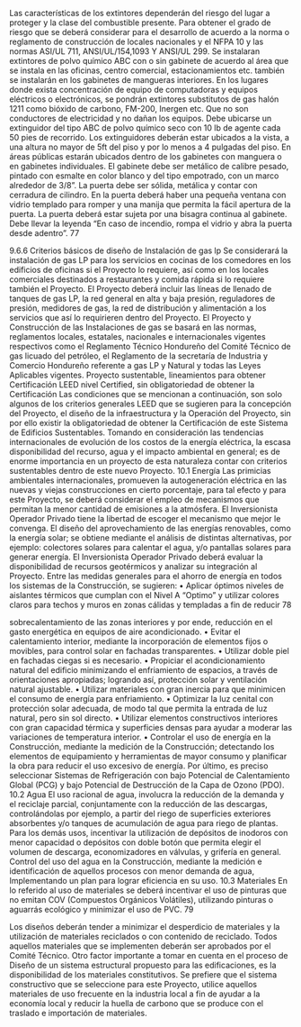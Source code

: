 Las características de los extintores dependerán del riesgo del lugar a proteger y la clase del
combustible presente. Para obtener el grado de riesgo que se deberá considerar para el
desarrollo de acuerdo a la norma o reglamento de construcción de locales nacionales y el
NFPA 10 y las normas ASI/UL 711, ANSI/UL/154,1093 Y ANSI/UL 299.
Se instalaran extintores de polvo químico ABC con o sin gabinete de acuerdo al área que se
instala en las oficinas, centro comercial, estacionamientos etc. también se instalarán en los
gabinetes de mangueras interiores. En los lugares donde exista concentración de equipo de
computadoras y equipos eléctricos o electrónicos, se pondrán extintores substitutos de gas
halón 1211 como bióxido de carbono, FM-200, Inergen etc. Que no son conductores de
electricidad y no dañan los equipos.
Debe ubicarse un extinguidor del tipo ABC de polvo químico seco con 10 lb de agente cada 50
pies de recorrido.
Los extinguidores deberán estar ubicados a la vista, a una altura no mayor de 5ft del piso y por
lo menos a 4 pulgadas del piso. En áreas públicas estarán ubicados dentro de los gabinetes
con manguera o en gabinetes individuales. El gabinete debe ser metálico de calibre pesado,
pintado con esmalte en color blanco y del tipo empotrado, con un marco alrededor de 3/8”. La
puerta debe ser sólida, metálica y contar con cerradura de cilindro. En la puerta deberá haber
una pequeña ventana con vidrio templado para romper y una manija que permita la fácil
apertura de la puerta. La puerta deberá estar sujeta por una bisagra continua al gabinete. Debe
llevar la leyenda “En caso de incendio, rompa el vidrio y abra la puerta desde adentro”.
77

9.6.6 Criterios básicos de diseño de Instalación de gas lp
Se considerará la instalación de gas LP para los servicios en cocinas de los comedores en los
edificios de oficinas si el Proyecto lo requiere, así como en los locales comerciales destinados a
restaurantes y comida rápida si lo requiere también el Proyecto.
El Proyecto deberá incluir las líneas de llenado de tanques de gas LP, la red general en alta y baja
presión, reguladores de presión, medidores de gas, la red de distribución y alimentación a los
servicios que así lo requirieren dentro del Proyecto.
El Proyecto y Construcción de las Instalaciones de gas se basará en las normas, reglamentos
locales, estatales, nacionales e internacionales vigentes respectivos como el Reglamento Técnico
Hondureño del Comité Técnico de gas licuado del petróleo, el Reglamento de la secretaría de
Industria y Comercio Hondureño referente a gas LP y Natural y todas las Leyes Aplicables vigentes.
Proyecto sustentable, lineamientos para obtener Certificación LEED nivel Certified,
sin obligatoriedad de obtener la Certificación
Las condiciones que se mencionan a continuación, son solo algunos de los criterios generales
LEED que se sugieren para la concepción del Proyecto, el diseño de la infraestructura y la
Operación del Proyecto, sin por ello existir la obligatoriedad de obtener la Certificación de este
Sistema de Edificios Sustentables.
Tomando en consideración las tendencias internacionales de evolución de los costos de la energía
eléctrica, la escasa disponibilidad del recurso, agua y el impacto ambiental en general; es de
enorme importancia en un proyecto de esta naturaleza contar con criterios sustentables dentro de
este nuevo Proyecto.
10.1 Energía
Las primicias ambientales internacionales, promueven la autogeneración eléctrica en las nuevas y
viejas construcciones en cierto porcentaje, para tal efecto y para este Proyecto, se deberá considerar
el empleo de mecanismos que permitan la menor cantidad de emisiones a la atmósfera.
El Inversionista Operador Privado tiene la libertad de escoger el mecanismo que mejor le convenga.
El diseño del aprovechamiento de las energías renovables, como la energía solar; se obtiene
mediante el análisis de distintas alternativas, por ejemplo: colectores solares para calentar el agua,
y/o pantallas solares para generar energía. El Inversionista Operador Privado deberá evaluar la
disponibilidad de recursos geotérmicos y analizar su integración al Proyecto.
Entre las medidas generales para el ahorro de energía en todos los sistemas de la Construcción, se
sugieren:
• Aplicar óptimos niveles de aislantes térmicos que cumplan con el Nivel A “Optimo” y
utilizar colores claros para techos y muros en zonas cálidas y templadas a fin de reducir
78

sobrecalentamiento de las zonas interiores y por ende, reducción en el gasto energética
en equipos de aire acondicionado.
• Evitar el calentamiento interior, mediante la incorporación de elementos fijos o
movibles, para control solar en fachadas transparentes.
• Utilizar doble piel en fachadas ciegas si es necesario.
• Propiciar el acondicionamiento natural del edificio minimizando el enfriamiento de
espacios, a través de orientaciones apropiadas; logrando así, protección solar y
ventilación natural ajustable.
• Utilizar materiales con gran inercia para que minimicen el consumo de energía para
enfriamiento.
• Optimizar la luz cenital con protección solar adecuada, de modo tal que permita la
entrada de luz natural, pero sin sol directo.
• Utilizar elementos constructivos interiores con gran capacidad térmica y superficies
densas para ayudar a moderar las variaciones de temperatura interior.
• Controlar el uso de energía en la Construcción, mediante la medición de la
Construcción; detectando los elementos de equipamiento y herramientas de mayor
consumo y planificar la obra para reducir el uso excesivo de energía.
Por último, es preciso seleccionar Sistemas de Refrigeración con bajo Potencial de Calentamiento
Global (PCG) y bajo Potencial de Destrucción de la Capa de Ozono (PDO).
10.2 Agua
El uso racional de agua, involucra la reducción de la demanda y el reciclaje parcial, conjuntamente
con la reducción de las descargas, controlándolas por ejemplo, a partir del riego de superficies
exteriores absorbentes y/o tanques de acumulación de agua para riego de plantas.
Para los demás usos, incentivar la utilización de depósitos de inodoros con menor capacidad o
depósitos con doble botón que permita elegir el volumen de descarga, economizadores en válvulas,
y grifería en general.
Control del uso del agua en la Construcción, mediante la medición e identificación de aquellos
procesos con menor demanda de agua, Implementando un plan para lograr eficiencia en su uso.
10.3 Materiales
En lo referido al uso de materiales se deberá incentivar el uso de pinturas que no emitan COV
(Compuestos Orgánicos Volátiles), utilizando pinturas o aguarrás ecológico y minimizar el uso de
PVC.
79

Los diseños deberán tender a minimizar el desperdicio de materiales y la utilización de materiales
reciclados o con contenido de reciclado. Todos aquellos materiales que se implementen deberán
ser aprobados por el Comité Técnico.
Otro factor importante a tomar en cuenta en el proceso de Diseño de un sistema estructural
propuesto para las edificaciones, es la disponibilidad de los materiales constitutivos. Se prefiere que
el sistema constructivo que se seleccione para este Proyecto, utilice aquellos materiales de uso
frecuente en la industria local a fin de ayudar a la economía local y reducir la huella de carbono que
se produce con el traslado e importación de materiales.
